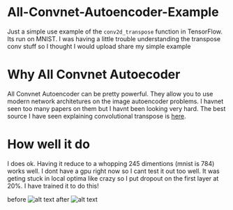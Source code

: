 # All-Convnet-Autoencoder-Example
Just a simple use example of the `conv2d_transpose` function in TensorFlow. Its run on MNIST. I was having a little trouble understanding the transpose conv stuff so I thought I would upload share my simple example

# Why All Convnet Autoecoder
All Convnet Autoencoder can be pretty powerful. They allow you to use modern network architetures on the image autoencoder problems. I havnet seen too many papers on them but I havnt been looking very hard. The best source I have seen explaining convolutional transpose is [here](http://arxiv.org/pdf/1511.06434v2.pdf).

# How well it do
I does ok. Having it reduce to a whopping 245 dimentions (mnist is 784) works well. I dont have a gpu right now so I cant test it out too well. It was geting stuck in local optima like crazy so I put dropout on the first layer at 20%. I have trained it to do this!

before
![alt text](https://github.com/loliverhennigh/All-Convnet-Autoencoder-Example/blob/master/typical_images/40_steps_in.png)
after
![alt text](https://github.com/loliverhennigh/All-Convnet-Autoencoder-Example/blob/master/typical_images/lots_o_steps.png)


